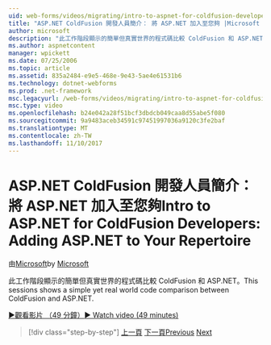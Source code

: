 ```yaml
---
uid: web-forms/videos/migrating/intro-to-aspnet-for-coldfusion-developers-adding-aspnet-to-your-repertoire
title: "ASP.NET ColdFusion 開發人員簡介： 將 ASP.NET 加入至您夠 |Microsoft 文件"
author: microsoft
description: "此工作階段顯示的簡單但真實世界的程式碼比較 ColdFusion 和 ASP.NET。"
ms.author: aspnetcontent
manager: wpickett
ms.date: 07/25/2006
ms.topic: article
ms.assetid: 835a2484-e9e5-468e-9e43-5ae4e61531b6
ms.technology: dotnet-webforms
ms.prod: .net-framework
msc.legacyurl: /web-forms/videos/migrating/intro-to-aspnet-for-coldfusion-developers-adding-aspnet-to-your-repertoire
msc.type: video
ms.openlocfilehash: b24e042a28f51bcf3dbdcb049caa8d55abe5f080
ms.sourcegitcommit: 9a9483aceb34591c97451997036a9120c3fe2baf
ms.translationtype: MT
ms.contentlocale: zh-TW
ms.lasthandoff: 11/10/2017
---
```

<a name="intro-to-aspnet-for-coldfusion-developers-adding-aspnet-to-your-repertoire"></a><span data-ttu-id="74e35-103">ASP.NET ColdFusion 開發人員簡介： 將 ASP.NET 加入至您夠</span><span class="sxs-lookup"><span data-stu-id="74e35-103">Intro to ASP.NET for ColdFusion Developers: Adding ASP.NET to Your Repertoire</span></span>
====================
<span data-ttu-id="74e35-104">由[Microsoft](https://github.com/microsoft)</span><span class="sxs-lookup"><span data-stu-id="74e35-104">by [Microsoft](https://github.com/microsoft)</span></span>

<span data-ttu-id="74e35-105">此工作階段顯示的簡單但真實世界的程式碼比較 ColdFusion 和 ASP.NET。</span><span class="sxs-lookup"><span data-stu-id="74e35-105">This sessions shows a simple yet real world code comparison between ColdFusion and ASP.NET.</span></span>

[<span data-ttu-id="74e35-106">&#9654;觀看影片 （49 分鐘）</span><span class="sxs-lookup"><span data-stu-id="74e35-106">&#9654; Watch video (49 minutes)</span></span>](https://channel9.msdn.com/Blogs/ASP-NET-Site-Videos/intro-to-aspnet-for-coldfusion-developers-adding-aspnet-to-your-repertoire)

>[!div class="step-by-step"]
<span data-ttu-id="74e35-107">[上一頁](intro-to-aspnet-for-jsp-developers-building-applications.md)
[下一頁](introduction-to-aspnet-for-coldfusion-developers-building-an-aspnet-application.md)</span><span class="sxs-lookup"><span data-stu-id="74e35-107">[Previous](intro-to-aspnet-for-jsp-developers-building-applications.md)
[Next](introduction-to-aspnet-for-coldfusion-developers-building-an-aspnet-application.md)</span></span>
